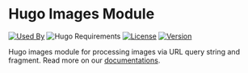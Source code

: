 # Hugo Images Module

[![Used By](https://img.shields.io/badge/dynamic/json?color=success&label=used+by&query=repositories_humanize&logo=hugo&style=flat-square&url=https://api.razonyang.com/v1/github/dependents/hugomods/images)](https://github.com/hugomods/images/network/dependents)
![Hugo Requirements](https://img.shields.io/badge/dynamic/json?color=important&label=requirements&query=requirements&logo=hugo&style=flat-square&url=https://api.razonyang.com/v1/hugo/modules/github.com/hugomods/images)
[![License](https://img.shields.io/github/license/hugomods/images?style=flat-square)](https://github.com/hugomods/images/blob/main/LICENSE)
[![Version](https://img.shields.io/github/v/tag/hugomods/images?label=version&style=flat-square)](https://github.com/hugomods/images/tags)

Hugo images module for processing images via URL query string and fragment. Read more on our [documentations](https://hb.razonyang.com/en/docs/modules/images/).
